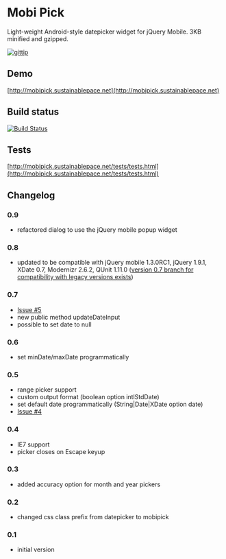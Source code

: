 Mobi Pick
=========

Light-weight Android-style datepicker widget for jQuery Mobile. 3KB minified and gzipped.

 [![gittip](http://github.com//sustainablepace/mobipick/raw/master/donate.png)](https://www.gittip.com/sustainablepace)

Demo
----

[http://mobipick.sustainablepace.net](http://mobipick.sustainablepace.net)

Build status
------------
[![Build Status](https://travis-ci.org/sustainablepace/mobipick.png?branch=master)](https://travis-ci.org/sustainablepace/mobipick)

Tests
-----
[http://mobipick.sustainablepace.net/tests/tests.html](http://mobipick.sustainablepace.net/tests/tests.html)

Changelog
---------
### 0.9 ###
* refactored dialog to use the jQuery mobile popup widget

### 0.8 ###
* updated to be compatible with jQuery mobile 1.3.0RC1, jQuery 1.9.1, XDate 0.7, Modernizr 2.6.2, QUnit 1.11.0 ([version 0.7 branch for compatibility with legacy versions exists](https://github.com/sustainablepace/mobipick/tree/jqm-1.0))

### 0.7 ###
* [Issue #5](https://github.com/sustainablepace/mobipick/issues/5)
* new public method updateDateInput
* possible to set date to null

### 0.6 ###
* set minDate/maxDate programmatically

### 0.5 ###
* range picker support
* custom output format (boolean option intlStdDate)
* set default date programmatically (String|Date|XDate option date)
* [Issue #4](https://github.com/sustainablepace/mobipick/issues/4)

### 0.4 ###

* IE7 support
* picker closes on Escape keyup

### 0.3 ###

 * added accuracy option for month and year pickers

### 0.2 ###

 * changed css class prefix from datepicker to mobipick

### 0.1 ###

 * initial version


